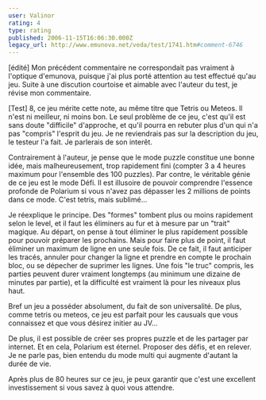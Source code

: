 ```yaml
---
user: Valinor
rating: 4
type: rating
published: 2006-11-15T16:06:30.000Z
legacy_url: http://www.emunova.net/veda/test/1741.htm#comment-6746
---
```

\[édité\]
Mon précédent commentaire ne correspondait pas vraiment à l'optique d'emunova, puisque j'ai plus porté attention au test effectué qu'au jeu. Suite à une discution courtoise et aimable avec l'auteur du test, je révise mon commentaire.

\[Test\]
8, ce jeu mérite cette note, au même titre que Tetris ou Meteos. Il n'est ni meilleur, ni moins bon. Le seul problème de ce jeu, c'est qu'il est sans doute "difficile" d'approche, et qu'il pourra en rebuter plus d'un qui n'a pas "compris" l'esprit du jeu. Je ne reviendrais pas sur la description du jeu, le testeur l'a fait. Je parlerais de son interêt.

Contrairement à l'auteur, je pense que le mode puzzle constitue une bonne idée, mais malheureusement, trop rapidement fini (compter 3 a 4 heures maximum pour l'ensemble des 100 puzzles).
Par contre, le véritable génie de ce jeu est le mode Défi. Il est illusoire de pouvoir comprendre l'essence profonde de Polarium si vous n'avez pas dépasser les 2 millions de points dans ce mode. C'est tetris, mais sublimé...

Je réexplique le principe. Des "formes" tombent plus ou moins rapidement selon le level, et il faut les éliminers au fur et à mesure par un "trait" magique. Au départ, on pense à tout éliminer le plus rapidement possible pour pouvoir préparer les prochains. Mais pour faire plus de point, il faut éliminer un maximum de ligne en une seule fois. De ce fait, il faut anticiper les tracés, annuler pour changer la ligne et prendre en compte le prochain bloc, ou se dépecher de suprimer les lignes. Une fois "le truc" compris, les parties peuvent durer vraiment longtemps (au minimum une dizaine de minutes par partie), et la difficulté est vraiment là pour les niveaux plus haut.

Bref un jeu a posséder absolument, du fait de son universalité. De plus, comme tetris ou meteos, ce jeu est parfait pour les causuals que vous connaissez et que vous désirez initier au JV...

De plus, il est possible de créer ses propres puzzle et de les partager par internet. Et en cela, Polarium est éternel. Proposer des défis, et en relever.
Je ne parle pas, bien entendu du mode multi qui augmente d'autant la durée de vie.

Après plus de 80 heures sur ce jeu, je peux garantir que c'est une excellent investissement si vous savez à quoi vous attendre.
